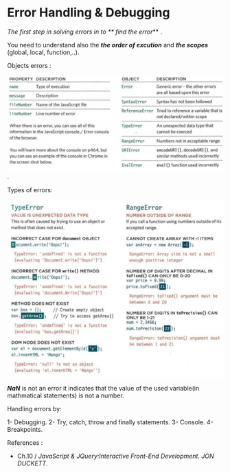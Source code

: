 # Error Handling & Debugging

*The first step in solving errors in to ** find the error*** .

You need to understand also the ***the order of excution*** and ***the scopes*** (global, local, function,..).

Objects errors :

![object errors](img/Screenshot(45).jpg).

Types of errors:

![types of errors](img/Screenshot(46).jpg)

***NaN*** is not an error it indicates that the value of the used variable(in mathmatical statements) is not a number.


Handling errors by:

1- Debugging.
2- Try, catch, throw and finally statements.
3- Console.
4- Breakpoints.


References :

* Ch.10 / *JavaScript & JQuery:Interactive Front-End Development. JON DUCKETT*.